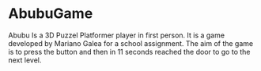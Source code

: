 AbubuGame
=========

Abubu Is a 3D Puzzel Platformer player in first person. It is a game developed by Mariano Galea for a school assignment. The aim of the game is to press the button and then in 11 seconds reached the door to go to the next level.

